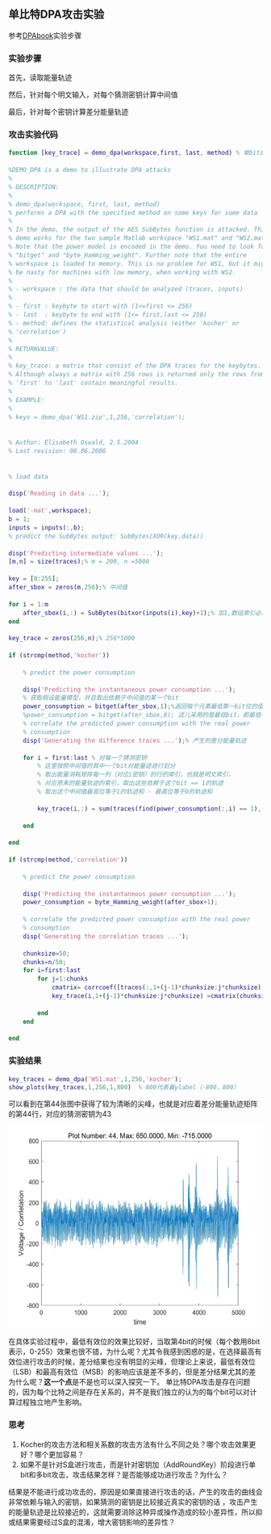 ## 单比特DPA攻击实验
参考[DPAbook](http://dpabook.iaik.tugraz.at/onlinematerial/matlabscripts/index.htm)实验步骤

### 实验步骤
首先，读取能量轨迹

然后，针对每个明文输入，对每个猜测密钥计算中间值

最后，针对每个密钥计算差分能量轨迹

### 攻击实验代码
```Matlab
function [key_trace] = demo_dpa(workspace,first, last, method) % 单bit的DPA攻击

%DEMO_DPA is a demo to illustrate DPA attacks
%
% DESCRIPTION:
%
% demo_dpa(workspace, first, last, method) 
% performs a DPA with the specified method on some keys for some data
%    
% In the demo, the output of the AES SubBytes function is attacked. This
% demo works for the two sample Matlab workspace "WS1.mat" and "WS2.mat".
% Note that the power model is encoded in the demo. You need to look for
% "bitget" and "byte_Hamming_weight". Further note that the entire
% workspace is loaded to memory. This is no problem for WS1, but it might
% be nasty for machines with low memory, when working with WS2.
% 
% - workspace : the data that should be analyzed (traces, inputs)
%		       
% - first : keybyte to start with (1<=first <= 256)
% - last  : keybyte to end with (1<= first,last <= 256)
% - method: defines the statistical analysis (either 'kocher' or
% 'correlation')
%		
% RETURNVALUE:
%
% key_trace: a matrix that consist of the DPA traces for the keybytes.
% Although always a matrix with 256 rows is returned only the rows from
% 'first' to 'last' contain meaningful results.
%
% EXAMPLE:
%                                            
% keys = demo_dpa('WS1.zip',1,256,'correlation');


% Author: Elisabeth Oswald, 2.5.2004
% Last revision: 08.06.2006


% load data

disp('Reading in data ...');

load('-mat',workspace);
b = 1;
inputs = inputs(:,b);
% predict the SubBytes output: SubBytes(XOR(key,data))

disp('Predicting intermediate values ...');
[m,n] = size(traces);% m = 200, n =5000

key = [0:255];
after_sbox = zeros(m,256);% 中间值

for i = 1:m
    after_sbox(i,:) = SubBytes(bitxor(inputs(i),key)+1);% 加1,数组索引必须为正整数或逻辑值
end

key_trace = zeros(256,n);% 256*5000

if (strcmp(method,'kocher'))
    
    % predict the power consumption

    disp('Predicting the instantaneous power consumption ...');
    % 获取假设能量模型，并且取出依赖于中间值的某一个bit
    power_consumption = bitget(after_sbox,1);%返回每个元素最低第一bit位的值（1 or 0），和原来的矩阵维度相同
    %power_consumption = bitget(after_sbox,8); 这儿采用的是最低bit，即最低有效位，其他bit可不可以呢，经过实验
    % correlate the predicted power consumption with the real power 
    % consumption
    disp('Generating the difference traces ...');% 产生的差分能量轨迹

    for i = first:last % 对每一个猜测密钥
        % 这里按照中间值的其中一个bit对能量迹进行划分
        % 取出能量消耗矩阵每一列（对应i密钥）的行的索引，也就是明文索引，
        % 对应原来的能量轨迹的索引，取出这些依赖于这个bit == 1的轨迹
        % 取出这个中间值最高位等于1的轨迹和 - 最高位等于0的轨迹和
        
        key_trace(i,:) = sum(traces(find(power_consumption(:,i) == 1),:)) - sum(traces(find(power_consumption(:,i)==0),:));

    end

end

if (strcmp(method,'correlation'))

    % predict the power consumption

    disp('Predicting the instantaneous power consumption ...');
    power_consumption = byte_Hamming_weight(after_sbox+1);
    
    % correlate the predicted power consumption with the real power
    % consumption
    disp('Generating the correlation traces ...');

    chunksize=50;
    chunks=n/50;
    for i=first:last
        for j=1:chunks
            cmatrix= corrcoef([traces(:,1+(j-1)*chunksize:j*chunksize)  power_consumption(:,i)]);
            key_trace(i,1+(j-1)*chunksize:j*chunksize) =cmatrix(chunksize+1,1:chunksize);
            
        end
    end

end
```
### 实验结果
```Matlab
key_traces = demo_dpa('WS1.mat',1,256,'kocher');
show_plots(key_traces,1,256,1,800)  % 800代表着ylabel（-800，800）
```
可以看到在第44张图中获得了较为清晰的尖峰，也就是对应着差分能量轨迹矩阵的第44行，对应的猜测密钥为43

<p align="center">
    <img src="https://github.com/github16cp/CS_Notes/blob/master/SCA/one_bit_DPA.jpg" alt="Sample"  width="550" height="400">
</p>

在具体实验过程中，最低有效位的效果比较好，当取第4bit的时候（每个数用8bit表示，0-255）效果也很不错，为什么呢？尤其令我感到困惑的是，在选择最高有效位进行攻击的时候，差分结果也没有明显的尖峰，但理论上来说，最低有效位（LSB）和最高有效位（MSB）的影响应该是差不多的，但是差分结果尤其的差为什么呢？**这一个点**是不是也可以深入探究一下。
单比特DPA攻击是存在问题的，因为每个比特之间是存在关系的，并不是我们独立的认为的每个bit可以对计算过程独立地产生影响。

### 思考
1. Kocher的攻击方法和相关系数的攻击方法有什么不同之处？哪个攻击效果更好？哪个更加容易？
2. 如果不是针对S盒进行攻击，而是针对密钥加（AddRoundKey）阶段进行单bit和多bit攻击，攻击结果怎样？是否能够成功进行攻击？为什么？

结果是不能进行成功攻击的，原因是如果直接进行攻击的话，产生的攻击的曲线会非常依赖与输入的密钥，如果猜测的密钥是比较接近真实的密钥的话
，攻击产生的能量轨迹是比较接近的，这就需要消除这种异或操作造成的较小差异性，所以抑或结果需要经过S盒的混淆，增大密钥影响的差异性？

